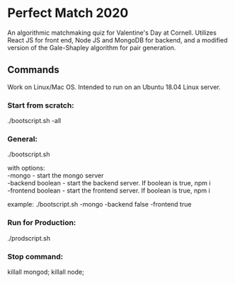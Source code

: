# Perfect Match 2020

An algorithmic matchmaking quiz for Valentine's Day at Cornell. Utilizes React JS for front end, Node JS and MongoDB for backend, and a modified version of the Gale-Shapley algorithm for pair generation. 

## Commands
Work on Linux/Mac OS. Intended to run on an Ubuntu 18.04 Linux server.

### Start from scratch:
./bootscript.sh -all 

### General:
./bootscript.sh

with options:  
-mongo - start the mongo server  
-backend boolean - start the backend server. If boolean is true, npm i  
-frontend boolean - start the frontend server. If boolean is true, npm i  

example: ./bootscript.sh -mongo -backend false -frontend true

### Run for Production:
./prodscript.sh


### Stop command:
killall mongod; killall node;
